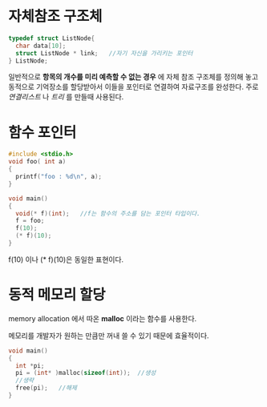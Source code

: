 # 자체참조 구조체
```c
typedef struct ListNode{
  char data[10];
  struct ListNode * link;   //자기 자신을 가리키는 포인터
} ListNode;
```
일반적으로 **항목의 개수를 미리 예측할 수 없는 경우** 에 자체 참조 구조체를 정의해 놓고 동적으로 기억장소를 할당받아서 이들을 포인터로 연결하여 자료구조를 완성한다. 주로 *연결리스트* 나 *트리* 를 만들때 사용된다.


# 함수 포인터
```c
#include <stdio.h>
void foo( int a)
{
  printf("foo : %d\n", a);
}

void main()
{
  void(* f)(int);   //f는 함수의 주소를 담는 포인터 타입이다.
  f = foo;
  f(10);
  (* f)(10);
}
```
f(10) 이나 (* f)(10)은 동일한 표현이다.


# 동적 메모리 할당
memory allocation 에서 따온 **malloc** 이라는 함수를 사용한다.

메모리를 개발자가 원하는 만큼만 꺼내 쓸 수 있기 때문에 효율적이다.
```c
void main()
{
  int *pi;
  pi = (int* )malloc(sizeof(int));  //생성
  //생략
  free(pi);   //해제
}
```
